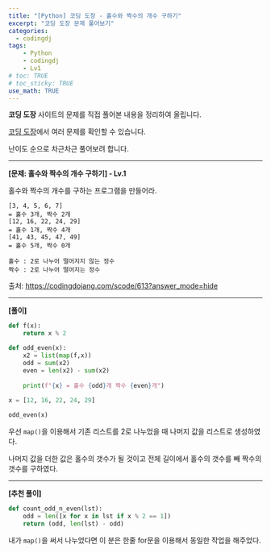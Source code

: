 ```yaml
---
title: "[Python] 코딩 도장 - 홀수와 짝수의 개수 구하기"
excerpt: "코딩 도장 문제 풀어보기"
categories: 
  - codingdj
tags: 
    - Python
    - codingdj
    - Lv1
# toc: TRUE
# toc_sticky: TRUE
use_math: TRUE
---
```


**코딩 도장** 사이트의 문제를 직접 풀어본 내용을 정리하여 올립니다.

[코딩 도장](https://codingdojang.com/)에서 여러 문제를 확인할 수 있습니다.

난이도 순으로 차근차근 풀어보려 합니다.

---

**[문제: 홀수와 짝수의 개수 구하기] - Lv.1**

홀수와 짝수의 개수를 구하는 프로그램을 만들어라.

```
[3, 4, 5, 6, 7]
= 홀수 3개, 짝수 2개
[12, 16, 22, 24, 29]
= 홀수 1개, 짝수 4개 
[41, 43, 45, 47, 49]
= 홀수 5개, 짝수 0개

홀수 : 2로 나누어 떨어지지 않는 정수
짝수 : 2로 나누어 떨어지는 정수
```

출처: <https://codingdojang.com/scode/613?answer_mode=hide>

---

**[풀이]**


```python
def f(x):
    return x % 2

def odd_even(x):
    x2 = list(map(f,x))
    odd = sum(x2)
    even = len(x2) - sum(x2)
    
    print(f"{x} = 홀수 {odd}개 짝수 {even}개")
    
x = [12, 16, 22, 24, 29]

odd_even(x)
```

우선 `map()`을 이용해서 기존 리스트를 2로 나누었을 때 나머지 값을 리스트로 생성하였다.

나머지 값을 더한 값은 홀수의 갯수가 될 것이고 전체 길이에서 홀수의 갯수를 빼 짝수의 갯수를 구하였다.

---

**[추천 풀이]**


```python
def count_odd_n_even(lst):
    odd = len([x for x in lst if x % 2 == 1])
    return (odd, len(lst) - odd)


```

내가 `map()`을 써서 나누었다면 이 분은 한줄 for문을 이용해서 동일한 작업을 해주었다.
